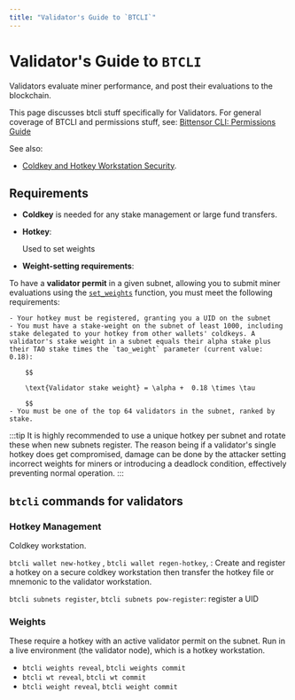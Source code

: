 ```yaml
---
title: "Validator's Guide to `BTCLI`"
---
```


# Validator's Guide to `BTCLI`


Validators evaluate miner performance, and post their evaluations to the blockchain.

This page discusses btcli stuff specifically for Validators. For general coverage of BTCLI and permissions stuff, see: [Bittensor CLI: Permissions Guide](../btcli-permissions)

See also:
- [Coldkey and Hotkey Workstation Security](../getting-started/coldkey-hotkey-security).

## Requirements

- **Coldkey** is needed for any stake management or large fund transfers.

- **Hotkey**: 

	Used to set weights

- **Weight-setting requirements**:

To have a **validator permit** in a given subnet, allowing you to submit miner evaluations using the [`set_weights`](pathname:///python-api/html/autoapi/bittensor/core/extrinsics/set_weights/index.html) function, you must meet the following requirements:

	- Your hotkey must be registered, granting you a UID on the subnet
	- You must have a stake-weight on the subnet of least 1000, including stake delegated to your hotkey from other wallets' coldkeys. A validator's stake weight in a subnet equals their alpha stake plus their TAO stake times the `tao_weight` parameter (current value: 0.18):

		$$

		\text{Validator stake weight} = \alpha +  0.18 \times \tau 

		$$
	- You must be one of the top 64 validators in the subnet, ranked by stake.

:::tip 
It is highly recommended to use a unique hotkey per subnet and rotate these when new subnets register. The reason being if a validator's single hotkey does get compromised, damage can be done by the attacker setting incorrect weights for miners or introducing a deadlock condition, effectively preventing normal operation.
:::

## `btcli` commands for validators
### Hotkey Management

Coldkey workstation.

`btcli wallet new-hotkey` , `btcli wallet regen-hotkey`,  : Create and register a hotkey on a secure coldkey workstation  then transfer the hotkey file or mnemonic to the validator workstation. 

`btcli subnets register`, `btcli subnets pow-register`: register a UID

### Weights
These require a hotkey with an active validator permit on the subnet. Run in a live environment (the validator node), which is a hotkey workstation.

- `btcli weights reveal`, `btcli weights commit`  
- `btcli wt reveal`, `btcli wt commit`  
- `btcli weight reveal`, `btcli weight commit`  

